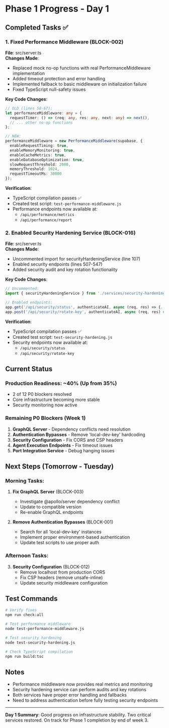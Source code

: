 # Phase 1 Progress - Day 1

## Completed Tasks ✅

### 1. Fixed Performance Middleware (BLOCK-002)
**File**: src/server.ts  
**Changes Made**:
- Replaced mock no-op functions with real PerformanceMiddleware implementation
- Added timeout protection and error handling
- Implemented fallback to basic middleware on initialization failure
- Fixed TypeScript null-safety issues

**Key Code Changes**:
```typescript
// OLD (lines 58-67):
let performanceMiddleware: any = {
  requestTimer: () => (req: any, res: any, next: any) => next(),
  // ... other no-op functions
};

// NEW:
performanceMiddleware = new PerformanceMiddleware(supabase, {
  enableRequestTiming: true,
  enableMemoryMonitoring: true,
  enableCacheMetrics: true,
  enableDatabaseOptimization: true,
  slowRequestThreshold: 2000,
  memoryThreshold: 1024,
  requestTimeoutMs: 30000
});
```

**Verification**:
- TypeScript compilation passes ✅
- Created test script: `test-performance-middleware.js`
- Performance endpoints now available at:
  - `/api/performance/metrics`
  - `/api/performance/report`

### 2. Enabled Security Hardening Service (BLOCK-016)
**File**: src/server.ts  
**Changes Made**:
- Uncommented import for securityHardeningService (line 107)
- Enabled security endpoints (lines 507-547)
- Added security audit and key rotation functionality

**Key Code Changes**:
```typescript
// Uncommented:
import { securityHardeningService } from './services/security-hardening';

// Enabled endpoints:
app.get('/api/security/status', authenticateAI, async (req, res) => {...});
app.post('/api/security/rotate-key', authenticateAI, async (req, res) => {...});
```

**Verification**:
- TypeScript compilation passes ✅
- Created test script: `test-security-hardening.js`
- Security endpoints now available at:
  - `/api/security/status`
  - `/api/security/rotate-key`

## Current Status

### Production Readiness: ~40% (Up from 35%)
- 2 of 12 P0 blockers resolved
- Core infrastructure becoming more stable
- Security monitoring now active

### Remaining P0 Blockers (Week 1)
1. **GraphQL Server** - Dependency conflicts need resolution
2. **Authentication Bypasses** - Remove 'local-dev-key' hardcoding
3. **Security Configuration** - Fix CORS and CSP headers
4. **Agent Execution Endpoints** - Fix timeout issues
5. **Port Integration Service** - Debug hanging issues

## Next Steps (Tomorrow - Tuesday)

### Morning Tasks:
1. **Fix GraphQL Server** (BLOCK-003)
   - Investigate @apollo/server dependency conflict
   - Update to compatible version
   - Re-enable GraphQL endpoints

2. **Remove Authentication Bypasses** (BLOCK-001)
   - Search for all 'local-dev-key' instances
   - Implement proper environment-based authentication
   - Update test scripts to use proper auth

### Afternoon Tasks:
3. **Security Configuration** (BLOCK-012)
   - Remove localhost from production CORS
   - Fix CSP headers (remove unsafe-inline)
   - Update security middleware configuration

## Test Commands

```bash
# Verify fixes
npm run check:all

# Test performance middleware
node test-performance-middleware.js

# Test security hardening
node test-security-hardening.js

# Check TypeScript compilation
npm run build:tsc
```

## Notes
- Performance middleware now provides real metrics and monitoring
- Security hardening service can perform audits and key rotations
- Both services have proper error handling and fallbacks
- Need to address authentication before fully testing security endpoints

---

**Day 1 Summary**: Good progress on infrastructure stability. Two critical services restored. On track for Phase 1 completion by end of week 3.